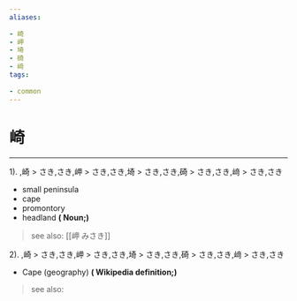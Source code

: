 ```yaml
---
aliases:
    
- 崎
- 岬
- 埼
- 碕
- 﨑
tags:
    
- common
---
```


# 崎
---
1).
,崎 > さき,さき,岬 > さき,さき,埼 > さき,さき,碕 > さき,さき,﨑 > さき,さき

- small peninsula
- cape
- promontory
- headland
**( Noun;)**
> see also:  [[岬 みさき]]
            
2).
,崎 > さき,さき,岬 > さき,さき,埼 > さき,さき,碕 > さき,さき,﨑 > さき,さき

- Cape (geography)
**( Wikipedia definition;)**
> see also: 
            